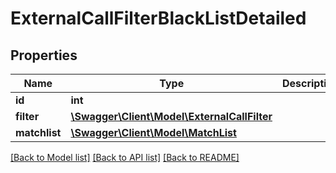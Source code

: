 # ExternalCallFilterBlackListDetailed

## Properties
Name | Type | Description | Notes
------------ | ------------- | ------------- | -------------
**id** | **int** |  | [optional] 
**filter** | [**\Swagger\Client\Model\ExternalCallFilter**](ExternalCallFilter.md) |  | 
**matchlist** | [**\Swagger\Client\Model\MatchList**](MatchList.md) |  | 

[[Back to Model list]](../README.md#documentation-for-models) [[Back to API list]](../README.md#documentation-for-api-endpoints) [[Back to README]](../README.md)


